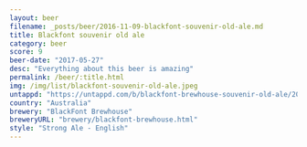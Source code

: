 ```yaml
---
layout: beer
filename: _posts/beer/2016-11-09-blackfont-souvenir-old-ale.md
title: Blackfont souvenir old ale
category: beer
score: 9
beer-date: "2017-05-27"
desc: "Everything about this beer is amazing"
permalink: /beer/:title.html
img: /img/list/blackfont-souvenir-old-ale.jpeg
untappd: "https://untappd.com/b/blackfont-brewhouse-souvenir-old-ale/2020362"
country: "Australia"
brewery: "BlackFont Brewhouse"
breweryURL: "brewery/blackfont-brewhouse.html"
style: "Strong Ale - English"
---
```

